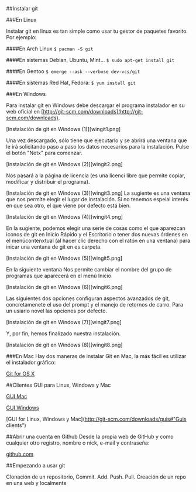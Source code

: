 ##Instalar git


###En Linux

Instalar git en linux es tan simple como usar tu gestor de paquetes favorito. Por ejemplo:


####En Arch Linux
`$ pacman -S git`

####En sistemas Debian, Ubuntu, Mint...
`$ sudo apt-get install git`

####En Gentoo
`$ emerge --ask --verbose dev-vcs/git`

####En sistemas Red Hat, Fedora:
`$ yum install git`


###En Windows

Para instalar git en Windows debe descargar el programa instalador en su web oficial en [http://git-scm.com/downloads](http://git-scm.com/downloads).

[Instalación de git en Windows (1)][wingit1.png]

Una vez descargado, sólo tiene que ejecutarlo y se abrirá una  ventana que le irá solicitando paso a paso los datos necesarios para la instalación. Pulse el botón "Netx" para comenzar.

[Instalación de git en Windows (2)][wingit2.png]

Nos pasará a la página de licencia (es una licenci libre que permite copiar, modificar y distribuir el programa).

[Instalación de git en Windows (3)][wingit3.png]
La sugiente es una ventana que nos permite elegir el lugar de instalación. Si no tenemos espeial interés en que sea otro, el que viene por defecto está bien. 

[Instalación de git en Windows (4)][wingit4.png]

En la sugiente, podemos elegir una serie de cosas como el que aparezcan iconos de git en Inicio Rápido y el Escritorio o tener dos nuevas órdenes en el menúcontenxtual (al hacer clic derecho con el ratón en una ventana) para inicar una ventana de git en es carpeta.

[Instalación de git en Windows (5)][wingit5.png]

En la siguiente ventana Nos permite cambiar el nombre del grupo de programas que aparecerá en el menú Inicio

[Instalación de git en Windows (6)][wingit6.png]

Las siguientes dos opciones configuran aspectos avanzados de git, concretamenete el uso del prompt y el manejo de retornos de carro. Para un usiario novel las opciones por defecto.

[Instalación de git en Windows (7)][wingit7.png]

Y, por fín, hemos finalizado nuestra instalación.

[Instalación de git en Windows (8)][wingit8.png]


###En Mac
Hay dos maneras de instalar Git en Mac, la más fácil es utilizar el instalador gráfico:

[Git for OS X](https://code.google.com/p/git-osx-installer/) 

##Clientes GUI para Linux, Windows y Mac

[GUI Mac](http://mac.github.com/)

[GUI Windows](http://windows.github.com/)

[GUI for Linux, Windows y Mac](http://git-scm.com/downloads/guis#"Guis clients")

##Abrir una cuenta en Github
Desde la propia web de GitHub y como cualquier otro registro, nombre o nick, e-mail y contraseña:

[github.com](https://github.com/)

##Empezando a usar git

Clonación de un repositorio, Commit. Add. Push. Pull. Creación de un repo en una web y localmente
